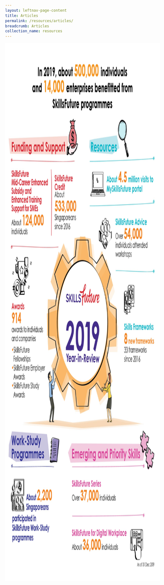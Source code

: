 ```yaml
---
layout: leftnav-page-content
title: Articles
permalink: /resources/articles/
breadcrumb: Articles
collection_name: resources
---
```

<img src="/images/review.jpg" align="center" style="width:1240px;height:1750px;">
